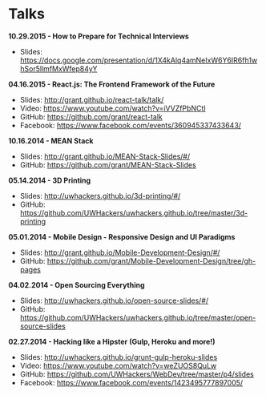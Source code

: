 # Talks

**10.29.2015 - How to Prepare for Technical Interviews**
- Slides: https://docs.google.com/presentation/d/1X4kAlq4amNeIxW6Y6IR6fh1whSor5llmfMxWfep84yY

**04.16.2015 - React.js: The Frontend Framework of the Future**
- Slides: http://grant.github.io/react-talk/talk/
- Video: https://www.youtube.com/watch?v=iVVZfPbNCtI
- GitHub: https://github.com/grant/react-talk
- Facebook: https://www.facebook.com/events/360945337433643/

**10.16.2014 - MEAN Stack**
- Slides: http://grant.github.io/MEAN-Stack-Slides/#/
- GitHub: https://github.com/grant/MEAN-Stack-Slides

**05.14.2014 - 3D Printing**
- Slides: http://uwhackers.github.io/3d-printing/#/
- GitHub: https://github.com/UWHackers/uwhackers.github.io/tree/master/3d-printing

**05.01.2014 - Mobile Design - Responsive Design and UI Paradigms**
- Slides: http://grant.github.io/Mobile-Development-Design/#/
- GitHub: https://github.com/grant/Mobile-Development-Design/tree/gh-pages

**04.02.2014 - Open Sourcing Everything**
- Slides: http://uwhackers.github.io/open-source-slides/#/
- GitHub: https://github.com/UWHackers/uwhackers.github.io/tree/master/open-source-slides

**02.27.2014 - Hacking like a Hipster (Gulp, Heroku and more!)**
- Slides: http://uwhackers.github.io/grunt-gulp-heroku-slides
- Video: https://www.youtube.com/watch?v=weZUOS8QuLw
- GitHub: https://github.com/UWHackers/WebDev/tree/master/p4/slides
- Facebook: https://www.facebook.com/events/1423495777897005/
